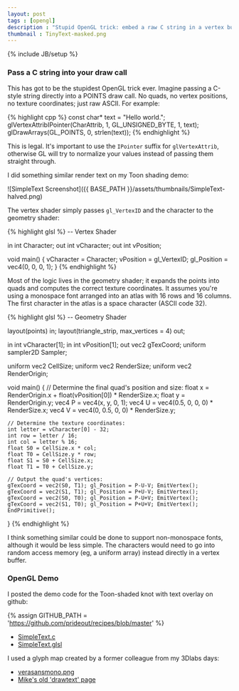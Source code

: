 ```yaml
---
layout: post
tags : [opengl]
description : "Stupid OpenGL trick: embed a raw C string in a vertex buffer."
thumbnail : TinyText-masked.png
---
```

{% include JB/setup %}

### Pass a C string into your draw call

This has got to be the stupidest OpenGL trick ever.  Imagine passing a C-style string directly into a POINTS draw call. No quads, no vertex positions, no texture coordinates; just raw ASCII.  For example:

{% highlight cpp %}
const char* text = "Hello world.";
glVertexAttribIPointer(CharAttrib, 1, GL_UNSIGNED_BYTE, 1, text);
glDrawArrays(GL_POINTS, 0, strlen(text));
{% endhighlight %}

This is legal.  It's important to use the `IPointer` suffix for `glVertexAttrib`, otherwise GL will try to normalize your values instead of passing them straight through.

I did something similar render text on my Toon shading demo:

![SimpleText Screenshot]({{ BASE_PATH }}/assets/thumbnails/SimpleText-halved.png)

The vertex shader simply passes `gl_VertexID` and the character to the geometry shader:

{% highlight glsl %}
-- Vertex Shader

in int Character;
out int vCharacter;
out int vPosition;

void main()
{
    vCharacter = Character;
    vPosition = gl_VertexID;
    gl_Position = vec4(0, 0, 0, 1);
}
{% endhighlight %}

Most of the logic lives in the geometry shader; it expands the points into quads and computes the correct texture coordinates.  It assumes you're using a monospace font arranged into an atlas with 16 rows and 16 columns.  The first character in the atlas is a space character (ASCII code 32).

{% highlight glsl %}
-- Geometry Shader

layout(points) in;
layout(triangle_strip, max_vertices = 4) out;

in int vCharacter[1];
in int vPosition[1];
out vec2 gTexCoord;
uniform sampler2D Sampler;

uniform vec2 CellSize;
uniform vec2 RenderSize;
uniform vec2 RenderOrigin;

void main()
{
    // Determine the final quad's position and size:
    float x = RenderOrigin.x + float(vPosition[0]) * RenderSize.x;
    float y = RenderOrigin.y;
    vec4 P = vec4(x, y, 0, 1);
    vec4 U = vec4(0.5, 0, 0, 0) * RenderSize.x;
    vec4 V = vec4(0, 0.5, 0, 0) * RenderSize.y;

    // Determine the texture coordinates:
    int letter = vCharacter[0] - 32;
    int row = letter / 16;
    int col = letter % 16;
    float S0 = CellSize.x * col;
    float T0 = CellSize.y * row;
    float S1 = S0 + CellSize.x;
    float T1 = T0 + CellSize.y;

    // Output the quad's vertices:
    gTexCoord = vec2(S0, T1); gl_Position = P-U-V; EmitVertex();
    gTexCoord = vec2(S1, T1); gl_Position = P+U-V; EmitVertex();
    gTexCoord = vec2(S0, T0); gl_Position = P-U+V; EmitVertex();
    gTexCoord = vec2(S1, T0); gl_Position = P+U+V; EmitVertex();
    EndPrimitive();
}
{% endhighlight %}

I think something similar could be done to support non-monospace fonts, although it would be less simple.  The characters would need to go into random access memory (eg, a uniform array) instead directly in a vertex buffer.

### OpenGL Demo

I posted the demo code for the Toon-shaded knot with text overlay on github:

{% assign GITHUB_PATH = 'https://github.com/prideout/recipes/blob/master' %}

*   [SimpleText.c]({{GITHUB_PATH}}/demo-SimpleText.c)
*   [SimpleText.glsl]({{GITHUB_PATH}}/demo-SimpleText.glsl)

I used a glyph map created by a former colleague from my 3Dlabs days:

*   [verasansmono.png]({{GITHUB_PATH}}/verasansmono.png)
*   [Mike's old 'drawtext' page](http://mew.cx/drawtext/drawtext.html)
